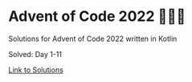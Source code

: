 # Advent of Code 2022 🎄🌟🎅
Solutions for Advent of Code 2022 written in Kotlin

Solved: Day 1-11

[Link to Solutions](https://github.com/patrick-elmquist/Advent-of-Code-2022/tree/main/src/main/kotlin)
